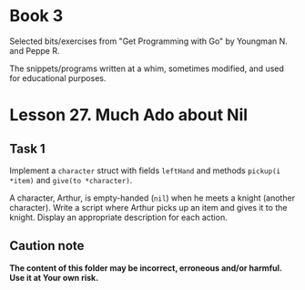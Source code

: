 # Book 3

Selected bits/exercises from "Get Programming with Go" by Youngman N. and Peppe R.

The snippets/programs written at a whim, sometimes modified, and used for educational purposes.

# Lesson 27. Much Ado about Nil

## Task 1

Implement a `character` struct with fields `leftHand` and methods `pickup(i *item)` and `give(to *character)`.

A character, Arthur, is empty-handed (`nil`) when he meets a knight (another character).
Write a script where Arthur picks up an item and gives it to the knight. Display an appropriate description for each action.

## Caution note

**The content of this folder may be incorrect, erroneous and/or harmful. Use it at Your own risk.**
